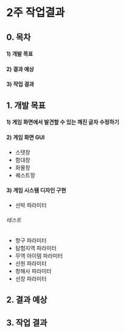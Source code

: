 # 2주 작업결과

## 0. 목차

#### 1) 개발 목표
#### 2) 결과 예상
#### 3) 작업 결과

## 1. 개발 목표

#### 1) 게임 화면에서 발견할 수 있는 깨진 글자 수정하기

#### 2) 게임 화면 GUI
- 스탯창
- 함대창
- 화물창
- 퀘스트창

#### 3) 게임 시스템 디자인 구현
- 선박 파라미터

###### 테스트

- 항구 파라미터
- 탐험지역 파라미터
- 무역 아이템 파라미터
- 선원 파라미터
- 항해사 파라미터
- 선장 파라미터

## 2. 결과 예상

## 3. 작업 결과
